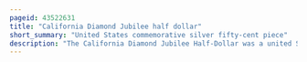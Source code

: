 ```yaml
---
pageid: 43522631
title: "California Diamond Jubilee half dollar"
short_summary: "United States commemorative silver fifty-cent piece"
description: "The California Diamond Jubilee Half-Dollar was a united States commemorative silver fifty-cent Piece Struck in 1925 at the san Francisco Mint. It was issued to celebrate the 75th Anniversary of California's Independence."
---
```

